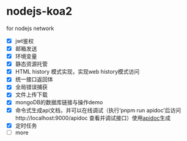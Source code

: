 # nodejs-koa2

for nodejs network

- [x] jwt鉴权
- [x] 邮箱发送
- [x] 环境变量
- [x] 静态资源托管
- [x] HTML history 模式实现，实现web history模式访问
- [x] 统一接口返回体
- [x] 全局错误捕获
- [x] 文件上传下载
- [x] mongoDB的数据库链接与操作demo
- [x] 命令式生成api文档，并可以在线调试（执行‘pnpm run apidoc’后访问http://localhost:9000/apidoc 查看并调试接口）使用[apidoc](https://apidocjs.com/)生成
- [x] 定时任务
- [ ] more
